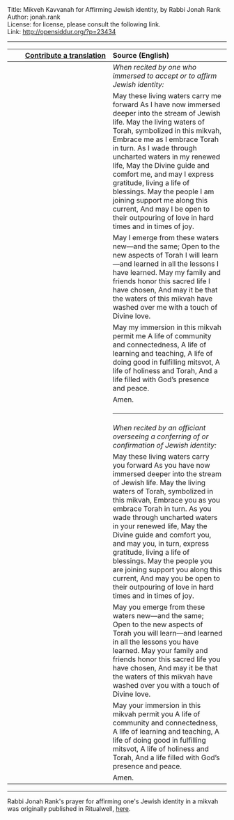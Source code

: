 <html>
<head></head>
<body>
Title: Mikveh Kavvanah for Affirming Jewish identity, by Rabbi Jonah Rank<br />
Author: jonah.rank<br />
License: for license, please consult the following link.<br />
Link: <a href="http://opensiddur.org/?p=23434">http://opensiddur.org/?p=23434</a>
<p />
<hr />

<table style="margin-left: auto;margin-right: auto;" class="draggable">
<thead><tr><th id="x" style="text-align: right;"><a href="https://opensiddur.org/contributing/upload/">Contribute a translation</a></th><th style="text-align: left;">Source (English)</th></tr></thead>
<tbody>
<tr><td style="vertical-align:top;" width="46%">
<div class="liturgy"><span lang="he">

</span></div></td>
 
<td style="vertical-align:top;" width="53%">
<div class="english">
<em>When recited by one who immersed to accept or to affirm Jewish identity:</em>
</div></td></tr>


<tr><td style="vertical-align:top;" width="46%">
<div class="liturgy"><span lang="he">

</span></div></td>
 
<td style="vertical-align:top;" width="53%">
<div class="english">
May these living waters carry me forward
As I have now immersed deeper into the stream of Jewish life.
May the living waters of Torah, symbolized in this mikvah,
Embrace me as I embrace Torah in turn.
As I wade through uncharted waters in my renewed life,
May the Divine guide and comfort me, and may I express gratitude, living a life of blessings.
May the people I am joining support me along this current,
And may I be open to their outpouring of love in hard times and in times of joy.
</div></td></tr>


<tr><td style="vertical-align:top;" width="46%">
<div class="liturgy"><span lang="he">

</span></div></td>
 
<td style="vertical-align:top;" width="53%">
<div class="english">
May I emerge from these waters new—and the same;
Open to the new aspects of Torah I will learn—and learned in all the lessons I have learned.
May my family and friends honor this sacred life I have chosen,
And may it be that the waters of this mikvah have washed over me with a touch of Divine love.
</div></td></tr>


<tr><td style="vertical-align:top;" width="46%">
<div class="liturgy"><span lang="he">

</span></div></td>
 
<td style="vertical-align:top;" width="53%">
<div class="english">
May my immersion in this mikvah permit me
A life of community and connectedness,
A life of learning and teaching,
A life of doing good in fulfilling mitsvot,
A life of holiness and Torah,
And a life filled with God’s presence and peace.
</div></td></tr>


<tr><td style="vertical-align:top;" width="46%">
<div class="liturgy"><span lang="he">

</span></div></td>
 
<td style="vertical-align:top;" width="53%">
<div class="english">
Amen.
</div></td></tr>


<tr><td style="vertical-align:top;" width="46%">
<div class="liturgy"><span lang="he">

</span></div></td>
 
<td style="vertical-align:top;" width="53%">
<div class="english">
<hr />
</div></td></tr>


<tr><td style="vertical-align:top;" width="46%">
<div class="liturgy"><span lang="he">

</span></div></td>
 
<td style="vertical-align:top;" width="53%">
<div class="english">
<em>When recited by an officiant overseeing a conferring of or confirmation of Jewish identity:</em>
</div></td></tr>


<tr><td style="vertical-align:top;" width="46%">
<div class="liturgy"><span lang="he">

</span></div></td>
 
<td style="vertical-align:top;" width="53%">
<div class="english">
May these living waters carry you forward
As you have now immersed deeper into the stream of Jewish life.
May the living waters of Torah, symbolized in this mikvah,
Embrace you as you embrace Torah in turn.
As you wade through uncharted waters in your renewed life,
May the Divine guide and comfort you, and may you, in turn, express gratitude, living a life of blessings.
May the people you are joining support you along this current,
And may you be open to their outpouring of love in hard times and in times of joy.
</div></td></tr>


<tr><td style="vertical-align:top;" width="46%">
<div class="liturgy"><span lang="he">

</span></div></td>
 
<td style="vertical-align:top;" width="53%">
<div class="english">
May you emerge from these waters new—and the same;
Open to the new aspects of Torah you will learn—and learned in all the lessons you have learned.
May your family and friends honor this sacred life you have chosen,
And may it be that the waters of this mikvah have washed over you with a touch of Divine love.
</div></td></tr>


<tr><td style="vertical-align:top;" width="46%">
<div class="liturgy"><span lang="he">

</span></div></td>
 
<td style="vertical-align:top;" width="53%">
<div class="english">
May your immersion in this mikvah permit you
A life of community and connectedness,
A life of learning and teaching,
A life of doing good in fulfilling mitsvot,
A life of holiness and Torah,
And a life filled with God’s presence and peace.
</div></td></tr>


<tr><td style="vertical-align:top;" width="46%">
<div class="liturgy"><span lang="he">

</span></div></td>
 
<td style="vertical-align:top;" width="53%">
<div class="english">
Amen.
</div></td></tr>
</tbody></table>

<hr />

Rabbi Jonah Rank's prayer for affirming one's Jewish identity in a mikvah was originally published in Ritualwell, <a href="https://www.ritualwell.org/ritual/mikveh-kavannah-affirming-jewish-identity">here</a>.
</body>
</html>
